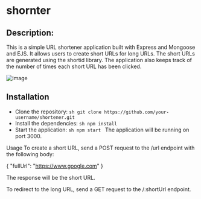 # shornter
## Description:

This is a simple URL shortener application built with Express and Mongoose and EJS. It allows users to create short URLs for long URLs. The short URLs are generated using the shortid library. The application also keeps track of the number of times each short URL has been clicked.

![image](https://github.com/Devai-coding/shornter/assets/113947156/b1fa2131-2864-4533-a401-9d01d0287108)


## Installation
* Clone the repository:
 ```sh git clone https://github.com/your-username/shortener.git ```
* Install the dependencies:
 ```sh npm install ```
* Start the application:
 ```sh npm start ```
The application will be running on port 3000.

Usage
To create a short URL, send a POST request to the /url endpoint with the following body:

{
  "fullUrl": "https://www.google.com"
}

The response will be the short URL.

To redirect to the long URL, send a GET request to the /:shortUrl endpoint.
